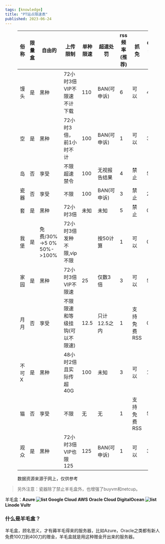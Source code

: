 ```yaml
---
tags: [knowledge]
title: "PT站点限速表"
published: 2023-06-24
---
```


<figure>

| 俗称 | 限量盒 | 自由的 | 上传限制 | 单种限速 | 超速处罚 | rss频率(推荐) | 抓免 | G管收益(T/天) |
| --- | --- | --- | --- | --- | --- | --- | --- | --- |
| 馒头 | 是 | 黑种 | 72小时3倍VIP不限速不计下载 | 110 | BAN(可申诉) | 6 | 可以 | 4 |
| 空 | 是 | 黑种 | 72小时3倍，前1小时不计 | 100 | BAN(可申诉) | 1 | 可以 | 3 |
| 岛 | 否 | 享受 | 不限超速禁令 | 100 | 无视报告结果 | 4 | 禁止 | 5 |
| 瓷器 | 否 | 享受 | 不限 | 100 | BAN(可申诉) | 3 | 禁止 | 2.5 |
| 套 | 是 | 黑种 | 72小时3倍 | 未知 | 未知 | 5 | 禁止 | 0.5~1 |
| 我堡 | 是 | 免费/30%->5   0% 50%->100% | 72小时3倍发种不限,vip不限 |  | 按50计算 | 1 | 可以 | 0.5 |
| 家园 | 是 | 黑种 | 72小时3倍VIP不限速 | 25 | 仅数3倍 | 3 | 可以 | 5 |
| 月月 | 否 | 享受 | 不限限速和等级挂钩(可以不限速) | 12.5 | 只计12.5之内 | 1 | 支持免费RSS | 0.3 |
| 不可X | 是 | 黑种 | 48小时2倍且实际传超40G | 100 | 未知 | 3 | 可以 | 1 |
| 猫 | 否 | 享受 | 不限 | 无 | 无 | 1 | 支持免费RSS | 5 |
| 观众 | 是 | 黑种 | 72小时3倍VIP也限125 | 125 | BAN(可申诉) | 1 | 可以 | 3 |

<figcaption>

数据资源来源于网上，仅供参考

</figcaption>

</figure>

> 另外注意：瓷器除了禁止羊毛盒外，也增强了buyvm和netcup。

羊毛盒：**Azure **<picture>
    <source srcset="https://s3.catcat.blog/images/2023/06/trans.avif" type="image/avif">
    <source srcset="https://s3.catcat.blog/images/2023/06/trans.webp" type="image/webp">
    <img src="https://s3.catcat.blog/images/2023/06/trans.jpg" alt="list" loading="lazy">
</picture>Google Cloud AWS** **Oracle Cloud** **DigitalOcean** **<picture>
    <source srcset="https://s3.catcat.blog/images/2023/06/trans.avif" type="image/avif">
    <source srcset="https://s3.catcat.blog/images/2023/06/trans.webp" type="image/webp">
    <img src="https://s3.catcat.blog/images/2023/06/trans.jpg" alt="list" loading="lazy">
</picture>Linode** **Vultr****

### 什么是羊毛盒？

羊毛盒，顾名思义，才有薅羊毛得来的服务器，比如Azure，Oracle之类都有新人免费100刀到400刀的赠金，羊毛盒就是用这种赠金开出来的服务器。